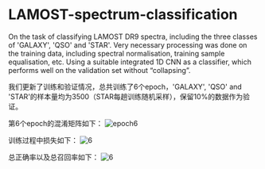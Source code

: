 
# LAMOST-spectrum-classification
On the task of classifying LAMOST DR9 spectra, including the three classes of 'GALAXY', 'QSO' and 'STAR'. Very necessary processing was done on the training data, including spectral normalisation, training sample equalisation, etc. Using a suitable integrated 1D CNN as a classifier, which performs well on the validation set without “collapsing”.  



我们更新了训练和验证情况，总共训练了6个epoch，'GALAXY', 'QSO' and 'STAR'的样本量均为3500（STAR每趟训练随机采样），保留10%的数据作为验证。

第6个epoch的混淆矩阵如下：
![epoch6](https://github.com/JovanYe/LAMOST-spectrum-classification/assets/162402413/81d4327e-455a-4316-9e79-57a80503e115)


训练过程中损失如下：
![6](https://github.com/JovanYe/LAMOST-spectrum-classification/assets/162402413/dc5924c8-1a6b-43ad-a232-b8a2518f7188)


总正确率以及总召回率如下：
![6](https://github.com/JovanYe/LAMOST-spectrum-classification/assets/162402413/1eb436d9-2c27-47f0-99e3-2c05d050255a)






